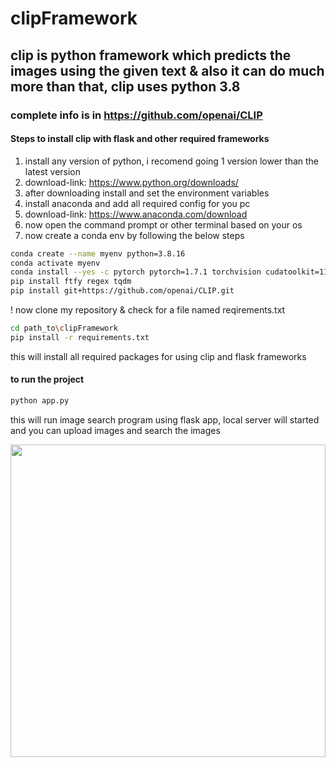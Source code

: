 # clipFramework

## clip is python framework which predicts the images using the given text & also it can do much more than that, clip uses python 3.8

### complete info is in https://github.com/openai/CLIP
#### Steps to install clip with flask and other required frameworks
1. install any version of python, i recomend going 1 version lower than the latest version 
2. download-link: https://www.python.org/downloads/ 
3. after downloading install and set the environment variables
4. install anaconda and add all required config for you pc 
5. download-link: https://www.anaconda.com/download
6. now open the command prompt or other terminal based on your os
7. now create a conda env by following the below steps
```bash
conda create --name myenv python=3.8.16
conda activate myenv
conda install --yes -c pytorch pytorch=1.7.1 torchvision cudatoolkit=11.0
pip install ftfy regex tqdm
pip install git+https://github.com/openai/CLIP.git
```

! now clone my repository & check for a file named reqirements.txt
```bash
cd path_to\clipFramework
pip install -r requirements.txt
```
this will install all required packages for using clip and flask frameworks

#### to run the project
```bash
python app.py
```
this will run image search program using flask app, local server will started and you can upload images and search the images

<img src="https://github.com/ChittojiMuraliSreeKrishna/clipFramework/assets/95464118/9529555e-b9ff-4547-974d-c32ff476122b" width="100%" height="500" />
